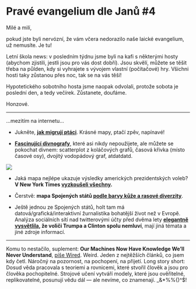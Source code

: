 # Pravé evangelium dle Janů #4

Milé a milí,

pokud jste byli nervózní, že vám včera nedorazilo naše laické evangelium, už nemusíte. Je tu!

Letní škola news: v posledním týdnu jsme byli na kafi s některými hosty (abychom zjistili, jestli jsou pro vás dost dobří). Jsou skvělí, můžete se těšit třeba na půlden, kdy si vyhrajete s vývojem vlastní (počítačové) hry. Všichni hosti taky zůstanou přes noc, tak se na vás těší!

Hypotetického sobotního hosta jsme naopak odvolali, protože sobota je poslední den, a tedy večírek. Zůstanete, doufáme.

Honzové.

***

...mezitím na internetu...

- Jukněte, [**jak migrují ptáci**](https://www.nationalgeographic.com/magazine/2018/03/bird-migration-interactive-maps/). Krásné mapy, ptačí zpěv, napínavé!

- [**Fascinující divnografy**](https://xeno.graphics/), které asi nikdy nepoužijete, ale můžete se pokochat divnem: scatterplot z koláčových grafů, časová křivka (místo časové osy), dvojitý vodopádový graf, atdatdatd.

![](https://xeno.graphics/wp-content/uploads/2018/04/pcp-768x448.png)

- Jaká mapa nejlépe ukazuje výsledky amerických prezidentských voleb? **V New York Times [vyzkoušeli všechny](https://www.nytimes.com/interactive/2016/11/01/upshot/many-ways-to-map-election-results.html?_r=0).**

- Čerstvě: **mapa Spojených států [podle barvy kůže a rasové diverzity](https://www.washingtonpost.com/graphics/2018/national/segregation-us-cities/?noredirect=on&utm_term=.46540d350b0e)**.

- Ještě jednou ze Spojených států, holt tam má datová/grafická/interaktivní žurnalistika bohatější život než v Evropě. Analýza sociálních sítí nad twitterovými účty před dvěma lety **[elegantně vysvětlila](https://news.vice.com/en_us/article/d3xamx/journalists-and-trump-voters-live-in-separate-online-bubbles-mit-analysis-shows), že voliči Trumpa a Clinton spolu nemluví**, mají jiná témata a jiné zdroje informací.

***

Komu to nestačilo, suplement: **Our Machines Now Have Knowledge We’ll Never Understand**, [píše Wired](https://www.wired.com/story/our-machines-now-have-knowledge-well-never-understand). Weird. Jeden z nejtěžších článků, co jsem kdy četl. Náročný na pozornost, na pochopení, na přijetí. Long story short: Dosud věda pracovala s teoriemi a rovnicemi, které stvořil člověk a jsou pro člověka pochopitelné. Strojové učení vytváří modely, které jsou ověřitelné, replikovatelné, posunují vědu dál — ale nevíme, co znamenají. \_&\*%%{)^$!